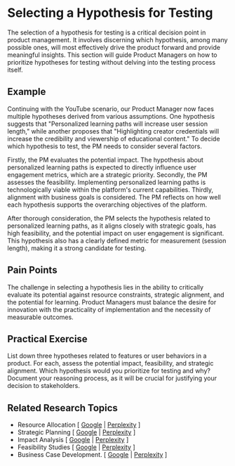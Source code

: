 # Selecting a Hypothesis for Testing

The selection of a hypothesis for testing is a critical decision point in product management. It involves discerning which hypothesis, among many possible ones, will most effectively drive the product forward and provide meaningful insights. This section will guide Product Managers on how to prioritize hypotheses for testing without delving into the testing process itself.

## Example

Continuing with the YouTube scenario, our Product Manager now faces multiple hypotheses derived from various assumptions. One hypothesis suggests that "Personalized learning paths will increase user session length," while another proposes that "Highlighting creator credentials will increase the credibility and viewership of educational content." To decide which hypothesis to test, the PM needs to consider several factors.

Firstly, the PM evaluates the potential impact. The hypothesis about personalized learning paths is expected to directly influence user engagement metrics, which are a strategic priority. Secondly, the PM assesses the feasibility. Implementing personalized learning paths is technologically viable within the platform's current capabilities. Thirdly, alignment with business goals is considered. The PM reflects on how well each hypothesis supports the overarching objectives of the platform.

After thorough consideration, the PM selects the hypothesis related to personalized learning paths, as it aligns closely with strategic goals, has high feasibility, and the potential impact on user engagement is significant. This hypothesis also has a clearly defined metric for measurement (session length), making it a strong candidate for testing.

## Pain Points

The challenge in selecting a hypothesis lies in the ability to critically evaluate its potential against resource constraints, strategic alignment, and the potential for learning. Product Managers must balance the desire for innovation with the practicality of implementation and the necessity of measurable outcomes.

## Practical Exercise

List down three hypotheses related to features or user behaviors in a product. For each, assess the potential impact, feasibility, and strategic alignment. Which hypothesis would you prioritize for testing and why? Document your reasoning process, as it will be crucial for justifying your decision to stakeholders.

## Related Research Topics

* Resource Allocation \[ [Google](https://www.google.com/search?q=Resource%20Allocation%20in%20product%20management) | [Perplexity](https://www.perplexity.ai/?q=Resource%20Allocation%20in%20product%20management) ]
* Strategic Planning \[ [Google](https://www.google.com/search?q=Strategic%20Planning%20in%20product%20management) | [Perplexity](https://www.perplexity.ai/?q=Strategic%20Planning%20in%20product%20management) ]
* Impact Analysis \[ [Google](https://www.google.com/search?q=Impact%20Analysis%20in%20product%20management) | [Perplexity](https://www.perplexity.ai/?q=Impact%20Analysis%20in%20product%20management) ]
* Feasibility Studies \[ [Google](https://www.google.com/search?q=Feasibility%20Studies%20in%20product%20management) | [Perplexity](https://www.perplexity.ai/?q=Feasibility%20Studies%20in%20product%20management) ]
* Business Case Development. \[ [Google](https://www.google.com/search?q=Business%20Case%20Development.%20in%20product%20management) | [Perplexity](https://www.perplexity.ai/?q=Business%20Case%20Development.%20in%20product%20management) ]
